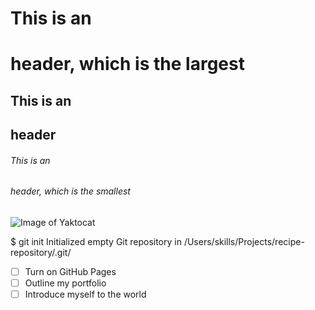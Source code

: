 # This is an <h1> header, which is the largest
## This is an <h2> header
###### This is an <h6> header, which is the smallest



![Image of Yaktocat](https://octodex.github.com/images/yaktocat.png)


$ git init
Initialized empty Git repository in /Users/skills/Projects/recipe-repository/.git/


- [ ] Turn on GitHub Pages
- [ ] Outline my portfolio
- [ ] Introduce myself to the world
